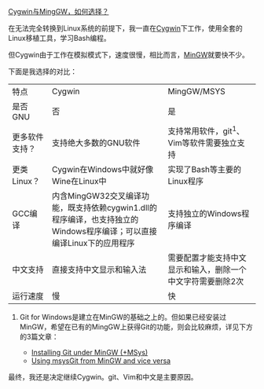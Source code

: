 [Cygwin与MingGW，如何选择？](http://zengrong.net/post/1557.htm)

在无法完全转换到Linux系统的前提下，我一直在[Cygwin](http://www.cygwin.com/)下工作，使用全套的Linux移植工具，学习Bash编程。

但Cygwin由于工作在模拟模式下，速度很慢，相比而言，[MinGW](http://www.mingw.org/)就要快不少。

下面是我选择的对比：

<TABLE style="WIDTH: 100%;border-width:1px;">
<TR>
  <TD>特点</TD>
  <TD>Cygwin</TD>
  <TD>MingGW/MSYS</TD></TR>
<TR>
  <TD>是否GNU</TD>
  <TD>否</TD>
  <TD>是</TD></TR>
<TR>
  <TD>更多软件支持？</TD>
  <TD>支持绝大多数的GNU软件</TD>
  <TD>支持常用软件，git<sup>1</sup>、Vim等软件需要独立支持</TD></TR>
<TR>
  <TD>更类Linux？</TD>
  <TD>Cygwin在Windows中就好像Wine在Linux中</TD>
  <TD>实现了Bash等主要的Linux程序</TD></TR>
<TR>
  <TD>GCC编译</TD>
  <TD>内含MingGW32交叉编译功能，既支持依赖cygwin1.dll的程序编译，也支持独立的Windows程序编译；可以直接编译Linux下的应用程序</TD>
  <TD>支持独立的Windows程序编译</TD>
</TR>
<TR>
  <TD>中文支持</TD>
  <TD>直接支持中文显示和输入法</TD>
  <TD>需要配置才能支持中文显示和输入，删除一个中文字符需要删除2次</TD>
</TR>
<TR>
  <TD>运行速度</TD>
  <TD>慢</TD>
  <TD>快</TD>
</TR>
</TABLE>

1. Git for Windows是建立在MinGW的基础之上的。但如果已经安装过MinGW，希望在已有的MingGW上获得Git的功能，则会比较麻烦，详见下方的3篇文章：

	* [Installing Git under MinGW (+MSys)](http://stackoverflow.com/questions/5885393/using-msysgit-from-mingw-and-vice-versa)
	* [Using msysGit from MinGW and vice versa](http://groups.google.com/group/msysgit/browse_thread/thread/dbe50a1755c6000d?tvc=2&pli=1)

最终，我还是决定继续Cygwin。git、Vim和中文是主要原因。
